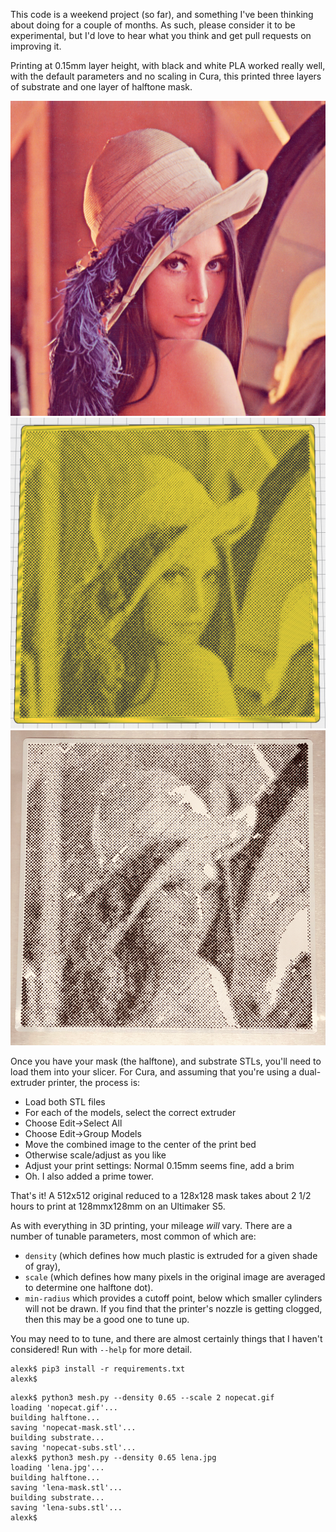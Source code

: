 This code is a weekend project (so far), and something I've been
thinking about doing for a couple of months. As such, please consider
it to be experimental, but I'd love to hear what you think and get
pull requests on improving it.

Printing at 0.15mm layer height, with black and white PLA worked
really well, with the default parameters and no scaling in Cura, this
printed three layers of substrate and one layer of halftone mask.

![alt text](https://github.com/ak15199/image2stl/blob/media/lena-original.png)
![alt text](https://github.com/ak15199/image2stl/blob/media/lena-preview.png)
![alt text](https://github.com/ak15199/image2stl/blob/media/lena-printed.png)

Once you have your mask (the halftone), and substrate STLs, you'll
need to load them into your slicer. For Cura, and assuming that
you're using a dual-extruder printer, the process is:

* Load both STL files
* For each of the models, select the correct extruder
* Choose Edit->Select All
* Choose Edit->Group Models
* Move the combined image to the center of the print bed
* Otherwise scale/adjust as you like
* Adjust your print settings: Normal 0.15mm seems fine, add a brim
* Oh. I also added a prime tower.

That's it! A 512x512 original reduced to a 128x128 mask takes
about 2 1/2 hours to print at 128mmx128mm on an Ultimaker S5.

As with everything in 3D printing, your mileage *will* vary. There are
a number of tunable parameters, most common of which are:

* `density` (which defines how much plastic is extruded for a given shade of gray),
* `scale` (which defines how many pixels in the original image are averaged to determine one halftone dot).
* `min-radius` which provides a cutoff point, below which smaller cylinders will not be drawn. If you find that the printer's nozzle is getting clogged, then this may be a good one to tune up.

You may need to to tune, and there are almost certainly things that
I haven't considered! Run with `--help` for more detail.

```
alexk$ pip3 install -r requirements.txt
alexk$
```

```
alexk$ python3 mesh.py --density 0.65 --scale 2 nopecat.gif 
loading 'nopecat.gif'...
building halftone...
saving 'nopecat-mask.stl'...
building substrate...
saving 'nopecat-subs.stl'...
alexk$ python3 mesh.py --density 0.65 lena.jpg 
loading 'lena.jpg'...
building halftone...
saving 'lena-mask.stl'...
building substrate...
saving 'lena-subs.stl'...
alexk$ 
```




